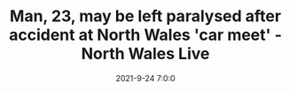 ---
"title": "Man, 23, may be left paralysed after accident at North Wales 'car meet' - North Wales Live"
"date": "2021-9-24 7:0:0"
"feed_name": "GOOGLENEWSINDUSTRIAL"
"feed_website": "https://news.google.com/search?q=industrial%2Bincident&hl=en-US&gl=US&ceid=US:en"
"feed_rss": "https://news.google.com/rss/search?q=industrial%2Bincident&hl=en-US&gl=US&ceid=US:en"
"link": "https://www.dailypost.co.uk/news/north-wales-news/man-23-left-paralysed-after-21669225"
"source": "{'href': 'https://www.dailypost.co.uk', 'title': 'North Wales Live'}"
"file": "_posts/2021-1-1-8d42d97088006e3ba29dcd31f30f2e06c2152866.md"
"accident": "1"
"drilling": "1"
"dead": "1"
"injured": "0"
"arrested": "0"
"where": "unknown site"
"causes": "unknown"
"place": "unknown place"
---